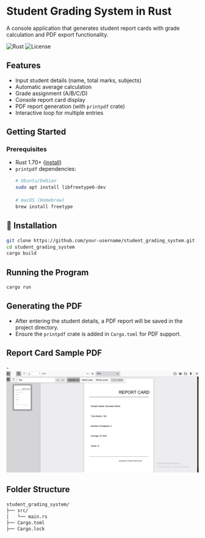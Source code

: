 #  Student Grading System in Rust

A console application that generates student report cards with grade calculation and PDF export functionality.

![Rust](https://img.shields.io/badge/Rust-1.70+-orange?logo=rust)
![License](https://img.shields.io/badge/License-MIT-blue)

## Features

- Input student details (name, total marks, subjects)
- Automatic average calculation
- Grade assignment (A/B/C/D)
- Console report card display
- PDF report generation (with `printpdf` crate)
- Interactive loop for multiple entries

##  Getting Started

### Prerequisites
- Rust 1.70+ ([install](https://www.rust-lang.org/tools/install))
- `printpdf` dependencies:
  ```bash
  # Ubuntu/Debian
  sudo apt install libfreetype6-dev

  # macOS (Homebrew)
  brew install freetype
  ```

## 🔧 Installation
```bash
git clone https://github.com/your-username/student_grading_system.git
cd student_grading_system
cargo build
```

## Running the Program
```bash
cargo run
```

##  Generating the PDF
- After entering the student details, a PDF report will be saved in the project directory.
- Ensure the `printpdf` crate is added in `Cargo.toml` for PDF support.

## Report Card Sample PDF
-![Example Report Card](report_card_example.png)

## Folder Structure
```text
student_grading_system/
├── src/
│   └── main.rs
├── Cargo.toml
├── Cargo.lock
```





